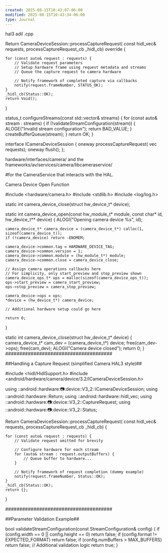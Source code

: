 ```yaml
---
created: 2025-08-15T10:43:07-06:00
modified: 2025-08-15T10:43:34-06:00
type: Journal
---
```


hal3 adil .cpp

Return<void> CameraDeviceSession::processCaptureRequest(
    const hidl_vec<CaptureRequest>& requests, 
    processCaptureRequest_cb _hidl_cb) override {

    for (const auto& request : requests) {
        // Validate request parameters
        // Setup hardware frame using request metadata and streams
        // Queue the capture request to camera hardware
        
        // Notify framework of completed capture via callbacks
        notify(request.frameNumber, STATUS_OK);
    }
    _hidl_cb(Status::OK);
    return Void();
}



status_t configureStreams(const std::vector<Stream>& streams) {
    for (const auto& stream : streams) {
        if (!validateStreamConfiguration(stream)) {
            ALOGE("Invalid stream configuration");
            return BAD_VALUE;
        }
        createBufferQueue(stream);
    }
    return OK;
}




interface ICameraDeviceSession {
    oneway processCaptureRequest(
        vec<CaptureRequest> requests);
    oneway flush();
};




hardware/interfaces/camera/ and the frameworks/av/services/camera/libcameraservice/ 

#for the CameraService that interacts with the HAL.

Camera Device Open Function

#include <hardware/camera.h>
#include <stdlib.h>
#include <log/log.h>

static int camera_device_close(struct hw_device_t* device);

static int camera_device_open(const hw_module_t* module, const char* id, hw_device_t** device) {
    ALOGI("Opening camera device %s", id);

    camera_device_t* camera_device = (camera_device_t*) calloc(1, sizeof(camera_device_t));
    if (!camera_device) return -ENOMEM;

    camera_device->common.tag = HARDWARE_DEVICE_TAG;
    camera_device->common.version = 1;
    camera_device->common.module = (hw_module_t*) module;
    camera_device->common.close = camera_device_close;

    // Assign camera operations callbacks here
    // For simplicity, only start_preview and stop_preview shown
    camera_device_ops_t* ops = malloc(sizeof(camera_device_ops_t));
    ops->start_preview = camera_start_preview;
    ops->stop_preview = camera_stop_preview;

    camera_device->ops = ops;
    *device = (hw_device_t*) camera_device;

    // Additional hardware setup could go here

    return 0;
}

static int camera_device_close(struct hw_device_t* device) {
    camera_device_t* cam_dev = (camera_device_t*) device;
    free(cam_dev->ops);
    free(cam_dev);
    ALOGI("Camera device closed");
    return 0;
}
######################################

##Handling a Capture Request (simplified Camera HAL3 style)##


#include <hidl/HidlSupport.h>
#include <android/hardware/camera/device/3.2/ICameraDeviceSession.h>

using ::android::hardware::camera::device::V3_2::ICameraDeviceSession;
using ::android::hardware::Return;
using ::android::hardware::hidl_vec;
using ::android::hardware::camera::device::V3_2::CaptureRequest;
using ::android::hardware::camera::device::V3_2::Status;

Return<void> CameraDeviceSession::processCaptureRequest(
    const hidl_vec<CaptureRequest>& requests,
    processCaptureRequest_cb _hidl_cb) {

    for (const auto& request : requests) {
        // Validate request omitted for brevity

        // Configure hardware for each stream
        for (auto& stream : request.outputBuffers) {
            // Queue buffer to hardware...
        }

        // Notify framework of request completion (dummy example)
        notify(request.frameNumber, Status::OK);
    }
    _hidl_cb(Status::OK);
    return {};
}


######################################


##Parameter Validation Example##


bool validateStreamConfiguration(const StreamConfiguration& config) {
    if (config.width == 0 || config.height == 0) return false;
    if (config.format != EXPECTED_FORMAT) return false;
    if (config.numBuffers > MAX_BUFFERS) return false;
    // Additional validation logic
    return true;
}
